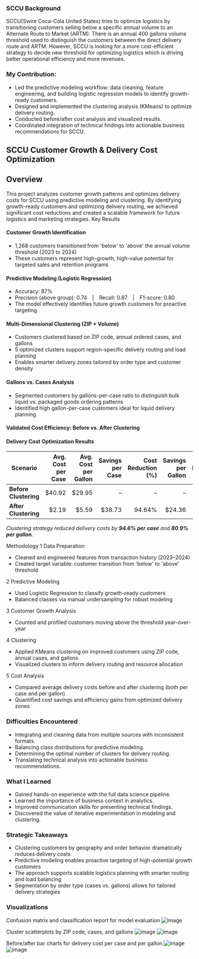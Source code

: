 ### SCCU Background

SCCU(Swire Coca-Cola United States) tries to optimize logistics by transitioning customers selling below a specific annual volume to an Alternate Route to Market (ARTM). There is an annual 400 gallons volume threshold used to distinguish the customers between the direct delivery route and ARTM. However, SCCU is looking for a more cost-efficient strategy to decide new threshold for optimizing logistics which is driving better operational efficiency and more revenues.
###  My Contribution:
- Led the predictive modeling workflow: data cleaning, feature engineering, and building logistic regression models to identify growth-ready customers.
- Designed and implemented the clustering analysis (KMeans) to optimize delivery routing.
- Conducted before/after cost analysis and visualized results.
- Coordinated integration of technical findings into actionable business recommendations for SCCU.
## SCCU Customer Growth & Delivery Cost Optimization
## Overview
This project analyzes customer growth patterns and optimizes delivery costs for SCCU using predictive modeling and clustering. By identifying growth-ready customers and optimizing delivery routing, we achieved significant cost reductions and created a scalable framework for future logistics and marketing strategies.
Key Results
#### Customer Growth Identification
 - 1,268 customers transitioned from 'below' to 'above' the annual volume threshold (2023 to 2024)
 -  These customers represent high-growth, high-value potential for targeted sales and retention programs

#### Predictive Modeling (Logistic Regression)
 -  Accuracy: 87%
 -  Precision (above group): 0.74 | Recall: 0.87 | F1-score: 0.80
 -  The model effectively identifies future growth customers for proactive targeting

#### Multi-Dimensional Clustering (ZIP + Volume)
 -  Customers clustered based on ZIP code, annual ordered cases, and gallons
 -  5 optimized clusters support region-specific delivery routing and load planning
 -  Enables smarter delivery zones tailored by order type and customer density

#### Gallons vs. Cases Analysis
-  Segmented customers by gallons-per-case ratio to distinguish bulk liquid vs. packaged goods ordering patterns
-  Identified high gallon-per-case customers ideal for liquid delivery planning

#### Validated Cost Efficiency: Before vs. After Clustering
####  Delivery Cost Optimization Results

| Scenario             | Avg. Cost per Case | Avg. Cost per Gallon | Savings per Case | Cost Reduction (%) | Savings per Gallon | Cost Reduction (%) |
|----------------------|-------------------:|---------------------:|-----------------:|-------------------:|-------------------:|-------------------:|
| **Before Clustering**|         $40.92     |         $29.95       |        –         |        –           |        –           |        –           |
| **After Clustering** |         $2.19      |         $5.59        |     $38.73       |     94.64%         |     $24.36         |     80.95%         |

*Clustering strategy reduced delivery costs by **94.6% per case** and **80.9% per gallon**.*

Methodology
1 Data Preparation
   -  Cleaned and engineered features from transaction history (2023–2024)
   -  Created target variable: customer transition from 'below' to 'above' threshold

2 Predictive Modeling
   -  Used Logistic Regression to classify growth-ready customers
   -  Balanced classes via manual undersampling for robust modeling

3 Customer Growth Analysis
  -  Counted and profiled customers moving above the threshold year-over-year

4  Clustering
  -  Applied KMeans clustering on improved customers using ZIP code, annual cases, and gallons
  -  Visualized clusters to inform delivery routing and resource allocation

5  Cost Analysis
  -  Compared average delivery costs before and after clustering (both per case and per gallon)
  -  Quantified cost savings and efficiency gains from optimized delivery zones

###  Difficulties Encountered
  - Integrating and cleaning data from multiple sources with inconsistent formats.
  - Balancing class distributions for predictive modeling.
  - Determining the optimal number of clusters for delivery routing.
  - Translating technical analysis into actionable business recommendations.
###  What I Learned
 - Gained hands-on experience with the full data science pipeline.
 - Learned the importance of business context in analytics.
 - Improved communication skills for presenting technical findings.
 - Discovered the value of iterative experimentation in modeling and clustering.

### Strategic Takeaways
  -  Clustering customers by geography and order behavior dramatically reduces delivery costs
  -  Predictive modeling enables proactive targeting of high-potential growth customers
  -  The approach supports scalable logistics planning with smarter routing and load balancing
  -  Segmentation by order type (cases vs. gallons) allows for tailored delivery strategies

### Visualizations
Confusion matrix and classification report for model evaluation
![image](https://github.com/user-attachments/assets/0eb9f30a-fe93-4e59-afc3-7205fd63b41b)

Cluster scatterplots by ZIP code, cases, and gallons
![image](https://github.com/user-attachments/assets/c39b4b62-cf77-45cd-a9be-f25d9ebb6aef)
![image](https://github.com/user-attachments/assets/0eb46fa5-49bc-4b5d-b24c-d7306eb13a13)

Before/after bar charts for delivery cost per case and per gallon
![image](https://github.com/user-attachments/assets/16f2ef1e-9553-4dd8-ac4c-5a1777fb235c)
![image](https://github.com/user-attachments/assets/d53d1095-03f9-47f8-8ad7-adb56c02ee29)

